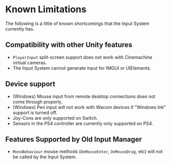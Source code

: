 # Known Limitations

The following is a little of known shortcomings that the Input System currently has.

## Compatibility with other Unity features

* `PlayerInput` split-screen support does not work with Cinemachine virtual cameras.
* The Input System cannot generate input for IMGUI or UIElements.

## Device support

* (Windows) Mouse input from remote desktop connections does not come through properly.
* (Windows) Pen input will not work with Wacom devices if "Windows Ink" support is turned off.
* Joy-Cons are only supported on Switch.
* Sensors in the PS4 controller are currently only supported on PS4.

## Features Supported by Old Input Manager

* `MonoBehaviour` mouse methods (`OnMouseEnter`, `OnMouseDrag`, etc) will not be called by the Input System.
